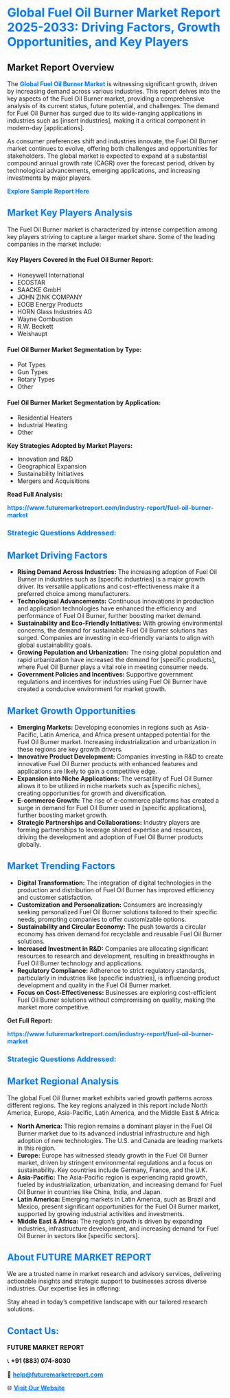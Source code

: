 <h1 style="color: #007BFF;">Global Fuel Oil Burner Market Report 2025-2033: Driving Factors, Growth Opportunities, and Key Players</h1>

<section id="overview">
<h2>Market Report Overview</h2>
<p>The <a href="https://www.futuremarketreport.com/industry-report/fuel-oil-burner-market" style="color: #007BFF; text-decoration: none;"><strong>Global Fuel Oil Burner Market</strong></a> is witnessing significant growth, driven by increasing demand across various industries. This report delves into the key aspects of the Fuel Oil Burner market, providing a comprehensive analysis of its current status, future potential, and challenges. The demand for Fuel Oil Burner has surged due to its wide-ranging applications in industries such as [insert industries], making it a critical component in modern-day [applications].</p>
<p>As consumer preferences shift and industries innovate, the Fuel Oil Burner market continues to evolve, offering both challenges and opportunities for stakeholders. The global market is expected to expand at a substantial compound annual growth rate (CAGR) over the forecast period, driven by technological advancements, emerging applications, and increasing investments by major players.</p>
</section>

<section id="overview">
<p><a href="https://www.futuremarketreport.com/request-sample/reportId=85523" style="color: #007BFF; text-decoration: none;"><strong>Explore Sample Report Here</strong></a></p>
</section>

<section id="key-players">
<h2 style="color: #007BFF;">Market Key Players Analysis</h2>
<p>The Fuel Oil Burner market is characterized by intense competition among key players striving to capture a larger market share. Some of the leading companies in the market include:</p>
<h4>Key Players Covered in the Fuel Oil Burner Report:</h4>
<ul><li>Honeywell International</li><li>ECOSTAR</li><li>SAACKE GmbH</li><li>JOHN ZINK COMPANY</li><li>EOGB Energy Products</li><li>HORN Glass Industries AG</li><li>Wayne Combustion</li><li>R.W. Beckett</li><li>Weishaupt</li></ul>
<h4>Fuel Oil Burner Market Segmentation by Type:</h4>
<ul><li>Pot Types</li><li>Gun Types</li><li>Rotary Types</li><li>Other</li></ul>

<h4>Fuel Oil Burner Market Segmentation by Application:</h4>
<ul><li>Residential Heaters</li><li>Industrial Heating</li><li>Other</li></ul>
<p><strong>Key Strategies Adopted by Market Players:</strong></p>
<ul>
<li>Innovation and R&D</li>
<li>Geographical Expansion</li>
<li>Sustainability Initiatives</li>
<li>Mergers and Acquisitions</li>
</ul>
</section>

<section>
<p><strong>Read Full Analysis: </strong></p><a href="https://www.futuremarketreport.com/industry-report/fuel-oil-burner-market" style="color: #007BFF; text-decoration: none;"><strong>https://www.futuremarketreport.com/industry-report/fuel-oil-burner-market</strong></a>
<h3 style="color: #007BFF;">Strategic Questions Addressed:</h3>
</section>

<section id="driving-factors">
<h2 style="color: #007BFF;">Market Driving Factors</h2>
<ul>
<li><strong>Rising Demand Across Industries:</strong> The increasing adoption of Fuel Oil Burner in industries such as [specific industries] is a major growth driver. Its versatile applications and cost-effectiveness make it a preferred choice among manufacturers.</li>
<li><strong>Technological Advancements:</strong> Continuous innovations in production and application technologies have enhanced the efficiency and performance of Fuel Oil Burner, further boosting market demand.</li>
<li><strong>Sustainability and Eco-Friendly Initiatives:</strong> With growing environmental concerns, the demand for sustainable Fuel Oil Burner solutions has surged. Companies are investing in eco-friendly variants to align with global sustainability goals.</li>
<li><strong>Growing Population and Urbanization:</strong> The rising global population and rapid urbanization have increased the demand for [specific products], where Fuel Oil Burner plays a vital role in meeting consumer needs.</li>
<li><strong>Government Policies and Incentives:</strong> Supportive government regulations and incentives for industries using Fuel Oil Burner have created a conducive environment for market growth.</li>
</ul>
</section>

<section id="growth-opportunities">
<h2 style="color: #007BFF;">Market Growth Opportunities</h2>
<ul>
<li><strong>Emerging Markets:</strong> Developing economies in regions such as Asia-Pacific, Latin America, and Africa present untapped potential for the Fuel Oil Burner market. Increasing industrialization and urbanization in these regions are key growth drivers.</li>
<li><strong>Innovative Product Development:</strong> Companies investing in R&D to create innovative Fuel Oil Burner products with enhanced features and applications are likely to gain a competitive edge.</li>
<li><strong>Expansion into Niche Applications:</strong> The versatility of Fuel Oil Burner allows it to be utilized in niche markets such as [specific niches], creating opportunities for growth and diversification.</li>
<li><strong>E-commerce Growth:</strong> The rise of e-commerce platforms has created a surge in demand for Fuel Oil Burner used in [specific applications], further boosting market growth.</li>
<li><strong>Strategic Partnerships and Collaborations:</strong> Industry players are forming partnerships to leverage shared expertise and resources, driving the development and adoption of Fuel Oil Burner products globally.</li>
</ul>
</section>

<section id="trending-factors">
<h2 style="color: #007BFF;">Market Trending Factors</h2>
<ul>
<li><strong>Digital Transformation:</strong> The integration of digital technologies in the production and distribution of Fuel Oil Burner has improved efficiency and customer satisfaction.</li>
<li><strong>Customization and Personalization:</strong> Consumers are increasingly seeking personalized Fuel Oil Burner solutions tailored to their specific needs, prompting companies to offer customizable options.</li>
<li><strong>Sustainability and Circular Economy:</strong> The push towards a circular economy has driven demand for recyclable and reusable Fuel Oil Burner solutions.</li>
<li><strong>Increased Investment in R&D:</strong> Companies are allocating significant resources to research and development, resulting in breakthroughs in Fuel Oil Burner technology and applications.</li>
<li><strong>Regulatory Compliance:</strong> Adherence to strict regulatory standards, particularly in industries like [specific industries], is influencing product development and quality in the Fuel Oil Burner market.</li>
<li><strong>Focus on Cost-Effectiveness:</strong> Businesses are exploring cost-efficient Fuel Oil Burner solutions without compromising on quality, making the market more competitive.</li>
</ul>
</section>

<section>
<p><strong>Get Full Report: </strong></p><a href="https://www.futuremarketreport.com/industry-report/fuel-oil-burner-market" style="color: #007BFF; text-decoration: none;"><strong>https://www.futuremarketreport.com/industry-report/fuel-oil-burner-market</strong></a>
<h3 style="color: #007BFF;">Strategic Questions Addressed:</h3>
</section>


<section id="regional-analysis">
<h2 style="color: #007BFF;">Market Regional Analysis</h2>
<p>The global Fuel Oil Burner market exhibits varied growth patterns across different regions. The key regions analyzed in this report include North America, Europe, Asia-Pacific, Latin America, and the Middle East & Africa:</p>
<ul>
<li><strong>North America:</strong> This region remains a dominant player in the Fuel Oil Burner market due to its advanced industrial infrastructure and high adoption of new technologies. The U.S. and Canada are leading markets in this region.</li>
<li><strong>Europe:</strong> Europe has witnessed steady growth in the Fuel Oil Burner market, driven by stringent environmental regulations and a focus on sustainability. Key countries include Germany, France, and the U.K.</li>
<li><strong>Asia-Pacific:</strong> The Asia-Pacific region is experiencing rapid growth, fueled by industrialization, urbanization, and increasing demand for Fuel Oil Burner in countries like China, India, and Japan.</li>
<li><strong>Latin America:</strong> Emerging markets in Latin America, such as Brazil and Mexico, present significant opportunities for the Fuel Oil Burner market, supported by growing industrial activities and investments.</li>
<li><strong>Middle East & Africa:</strong> The region’s growth is driven by expanding industries, infrastructure development, and increasing demand for Fuel Oil Burner in sectors like [specific sectors].</li>
</ul>
</section>

<footer>
<h2 style="color: #007BFF;">About FUTURE MARKET REPORT</h2>
<p>We are a trusted name in market research and advisory services, delivering actionable insights and strategic support to businesses across diverse industries. Our expertise lies in offering:</p>

<p>Stay ahead in today’s competitive landscape with our tailored research solutions.</p>

<h2 style="color: #007BFF;">Contact Us:</h2>
<p><strong>FUTURE MARKET REPORT</strong></p>
<p>📞 <strong>+91 (883) 074-8030</strong></p>
<p>📧 <strong><a href="mailto:help@futuremarketreport.com" style="color: #007BFF;">help@futuremarketreport.com</a></strong></p>
<p>🌐 <strong><a href="https://www.futuremarketreport.com/" style="color: #007BFF;">Visit Our Website</a></strong></p>
</footer>